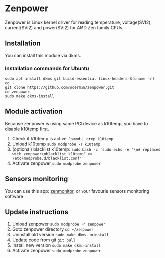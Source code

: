 # Zenpower
Zenpower is Linux kernel driver for reading temperature, voltage(SVI2), current(SVI2) and power(SVI2) for AMD Zen family CPUs.

## Installation
You can install this module via dkms.

### Installation commands for Ubuntu
```
sudo apt install dkms git build-essential linux-headers-$(uname -r)
cd ~
git clone https://github.com/ocerman/zenpower.git
cd zenpower
sudo make dkms-install
```

## Module activation
Because zenpower is using same PCI device as k10temp, you have to disable k10temp first.

1. Check if k10temp is active. `lsmod | grep k10temp`
2. Unload k10temp `sudo modprobe -r k10temp`
3. (optional) blacklist k10temp: `sudo bash -c 'sudo echo -e "\n# replaced with zenpower\nblacklist k10temp" >> /etc/modprobe.d/blacklist.conf'`
4. Activate zenpower `sudo modprobe zenpower`

## Sensors monitoring
You can use this app: [zenmonitor](https://github.com/ocerman/zenmonitor), or your favourie sensors monitoring software

## Update instructions
1. Unload zenpower `sudo modprobe -r zenpower`
2. Goto zenpower directory `cd ~/zenpower`
3. Uninstall old version `sudo make dkms-uninstall`
4. Update code from git `git pull`
5. Install new version `sudo make dkms-install`
6. Activate zenpower `sudo modprobe zenpower`
